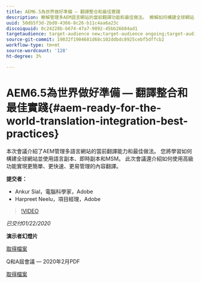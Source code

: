 ```yaml
---
title: AEM6.5為世界做好準備 — 翻譯整合和最佳實踐
description: 瞭解管理多AEM語言網站的當前翻譯功能和最佳做法。 瞭解如何構建全球網站、使用語言副本、即時副本和MSM。 使用高級功能實現更簡單、更快速、更易管理的內容翻譯。
uuid: 50db5f3d-2bd0-4366-8c26-b11c4aa6a23c
discoiquuid: 0c24228b-b674-47a7-9892-45bb26684ad1
targetaudience: target-audience new;target-audience ongoing;target-audience upgrader
source-git-commit: 19832f1904681d68c102ddbdc8925cebf5dffcb2
workflow-type: tm+mt
source-wordcount: '128'
ht-degree: 3%

---
```



# AEM6.5為世界做好準備 — 翻譯整合和最佳實踐{#aem-ready-for-the-world-translation-integration-best-practices}

本次會議介紹了AEM管理多語言網站的當前翻譯能力和最佳做法。 您將學習如何構建全球網站並使用語言副本、即時副本和MSM。 此次會議還介紹如何使用高級功能實現更簡單、更快速、更易管理的內容翻譯。

**提交者：**

* Ankur Sial，電腦科學家，Adobe
* Harpreet Neelu，項目經理，Adobe

>[!VIDEO](https://video.tv.adobe.com/v/31153?quality=9)

*已交付01/22/2020*

**演示者幻燈片**

[取得檔案](assets/gems-2020-translations.pdf)

Q和A屆會議 — 2020年2月PDF

[取得檔案](assets/aem-gems-translationqnafeb2020.pdf)
